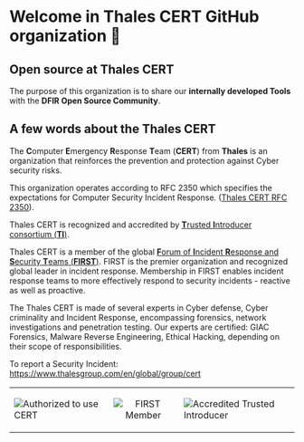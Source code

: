 # Welcome in Thales CERT GitHub organization 👋

## Open source at Thales CERT
The purpose of this organization is to share our **internally developed Tools** with the **DFIR Open Source Community**.

## A few words about the Thales CERT
The **C**omputer **E**mergency **R**esponse **T**eam (**CERT**) from **Thales** is an organization that reinforces the prevention and protection against Cyber security risks.

This organization operates according to RFC 2350 which specifies the expectations for Computer Security Incident Response. ([Thales CERT RFC 2350](https://www.thalesgroup.com/sites/default/files/2025-08/THA-CERT%20RFC%202350.pdf)).
 
 
Thales CERT is recognized and accredited by [**T**rusted **I**ntroducer consortium (**TI**)](https://www.trusted-introducer.org/trusted-introducer/directory/teams/tha-cert/).

Thales CERT is a member of the global [**F**orum of **I**ncident **R**esponse and **S**ecurity **T**eams (**FIRST**)](https://www.first.org/members/teams/tha-cert).
FIRST is the premier organization and recognized global leader in incident response. Membership in FIRST enables incident response teams to more effectively respond to security incidents - reactive as well as proactive.

The Thales CERT is made of several experts in Cyber defense, Cyber criminality and Incident Response, encompassing forensics, network investigations and penetration testing. Our experts are certified: GIAC Forensics, Malware Reverse Engineering, Ethical Hacking, depending on their scope of responsibilities.

To report a Security Incident: https://www.thalesgroup.com/en/global/group/cert 

<table align="center">
  <tr>
    <td>
      <img src="https://user-images.githubusercontent.com/16541780/205068979-966643f3-daae-44fe-b4e6-fa8ed4843c75.png" alt="Authorized to use CERT" style="max-width: 100%;" align="left">
    </td>
    <td>
      <p align="center">
        <img src="https://user-images.githubusercontent.com/16541780/283493667-c4ebaf17-fa7f-4cb9-b995-13e94996e182.png" alt="FIRST Member" style="max-width: 100%;">
      </p>
    </td>
    <td>
      <img src="https://user-images.githubusercontent.com/16541780/205068995-50802b17-075e-4d06-8121-1f55e8f13f5e.png" alt="Accredited Trusted Introducer" style="max-width: 100%;" align="right">
    </td>
  </tr>
</table>

